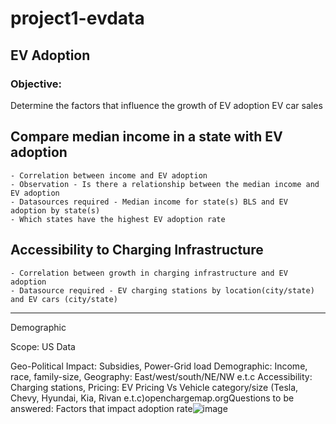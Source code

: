 # project1-evdata

## EV Adoption 

### Objective:
Determine the factors that influence the growth of EV adoption
EV car sales

## Compare median income in a state with EV adoption
	- Correlation between income and EV adoption
	- Observation - Is there a relationship between the median income and EV adoption
	- Datasources required - Median income for state(s) BLS and EV adoption by state(s)
	- Which states have the highest EV adoption rate
	
## Accessibility to Charging Infrastructure 
	- Correlation between growth in charging infrastructure and EV adoption
	- Datasource required - EV charging stations by location(city/state) and EV cars (city/state)
	
___________________________________________________________________________________
Demographic

Scope: US Data

Geo-Political Impact: Subsidies, Power-Grid load
Demographic: Income, race, family-size,
Geography: East/west/south/NE/NW e.t.c
Accessibility: Charging stations,
Pricing: EV Pricing Vs Vehicle category/size (Tesla, Chevy, Hyundai, Kia, Rivan e.t.c)openchargemap.orgQuestions to be answered:
Factors that impact adoption rate![image](https://user-images.githubusercontent.com/94428256/199864170-268fdd42-7e23-4d9f-b6d9-4aa6739da564.png)
